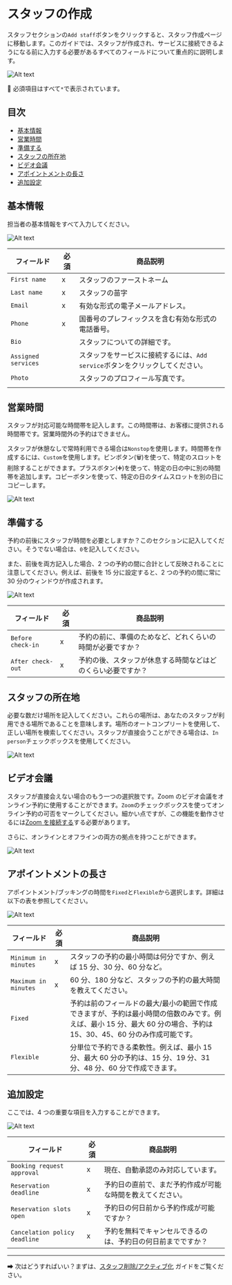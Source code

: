 # スタッフの作成

スタッフセクションの`Add staff`ボタンをクリックすると、スタッフ作成ページに移動します。このガイドでは、スタッフが作成され、サービスに接続できるようになる前に入力する必要があるすべてのフィールドについて重点的に説明します。

![Alt text](../img/Screenshot%202022-08-30%20at%2013.29.30.png?raw=true "Sakurabook Add Staff")

📌 必須項目はすべて`*`で表示されています。

## 目次

- [基本情報](#基本情報)
- [営業時間](#営業時間)
- [準備する](#準備する)
- [スタッフの所在地](#スタッフの所在地)
- [ビデオ会議](#ビデオ会議)
- [アポイントメントの長さ](#アポイントメントの長さ)
- [追加設定](#追加設定)

## 基本情報

担当者の基本情報をすべて入力してください。

![Alt text](../img/Screenshot%202022-08-30%20at%2013.27.19.png?raw=true "Sakurabook Staff Basic information")

| フィールド          | 必須 | 商品説明                                                                      |
| ------------------- | ---- | ----------------------------------------------------------------------------- |
| `First name`        | x    | スタッフのファーストネーム                                                    |
| `Last name`         | x    | スタッフの苗字                                                                |
| `Email`             | x    | 有効な形式の電子メールアドレス。                                              |
| `Phone`             | x    | 国番号のプレフィックスを含む有効な形式の電話番号。                            |
| `Bio`               |      | スタッフについての詳細です。                                                  |
| `Assigned services` |      | スタッフをサービスに接続するには、`Add service`ボタンをクリックしてください。 |
| `Photo`             |      | スタッフのプロフィール写真です。                                              |
|                     |      |                                                                               |

## 営業時間

スタッフが対応可能な時間帯を記入します。この時間帯は、お客様に提供される時間帯です。営業時間外の予約はできません。

スタッフが休憩なしで常時利用できる場合は`Nonstop`を使用します。時間帯を作成するには、`Custom`を使用します。ビンボタン(🗑)を使って、特定のスロットを削除することができます。プラスボタン(➕)を使って、特定の日の中に別の時間帯を追加します。コピーボタンを使って、特定の日のタイムスロットを別の日にコピーします。

![Alt text](../img/Screenshot%202022-08-30%20at%2013.27.47.png?raw=true "Sakurabook Staff Business hours")

## 準備する

予約の前後にスタッフが時間を必要としますか？このセクションに記入してください。そうでない場合は、`0`を記入してください。

また、前後を両方記入した場合、2 つの予約の間に合計として反映されることに注意してください。例えば、前後を 15 分に設定すると、2 つの予約の間に常に 30 分のウィンドウが作成されます。

![Alt text](../img/Screenshot%202022-08-30%20at%2013.28.01.png?raw=true "Sakurabook Staff Prepare")

| フィールド        | 必須 | 商品説明                                                     |
| ----------------- | ---- | ------------------------------------------------------------ |
| `Before check-in` | x    | 予約の前に、準備のためなど、どれくらいの時間が必要ですか？   |
| `After check-out` | x    | 予約の後、スタッフが休息する時間などはどのくらい必要ですか？ |

## スタッフの所在地

必要な数だけ場所を記入してください。これらの場所は、あなたのスタッフが利用できる場所であることを意味します。場所のオートコンプリートを使用して、正しい場所を検索してください。スタッフが直接会うことができる場合は、`In person`チェックボックスを使用してください。

![Alt text](../img/Screenshot%202022-08-30%20at%2013.53.52.png?raw=true "Sakurabook Staff location")

## ビデオ会議

スタッフが直接会えない場合のもう一つの選択肢です。Zoom のビデオ会議をオンライン予約に使用することができます。`Zoom`のチェックボックスを使ってオンライン予約の可否をマークしてください。細かい点ですが、この機能を動作させるには[Zoom を接続する](./connect-zoom.md)する必要があります。

さらに、オンラインとオフラインの両方の拠点を持つことができます。

![Alt text](../img/Screenshot%202022-08-30%20at%2013.28.16.png?raw=true "Sakurabook Videoconferencing")

## アポイントメントの長さ

アポイントメント/ブッキングの時間を`Fixed`と`Flexible`から選択します。詳細は以下の表を参照してください。

![Alt text](../img/Screenshot%202022-08-30%20at%2013.28.25.png?raw=true "Sakurabook Appointment length")

| フィールド           | 必須 | 商品説明                                                                                                                                                              |
| -------------------- | ---- | --------------------------------------------------------------------------------------------------------------------------------------------------------------------- |
| `Minimum in minutes` | x    | スタッフの予約の最小時間は何分ですか、例えば 15 分、30 分、60 分など。                                                                                                |
| `Maximum in minutes` | x    | 60 分、180 分など、スタッフの予約の最大時間を教えてください。                                                                                                         |
| `Fixed`              |      | 予約は前のフィールドの最大/最小の範囲で作成できますが、予約は最小時間の倍数のみです。例えば、最小 15 分、最大 60 分の場合、予約は 15、30、45、60 分のみ作成可能です。 |
| `Flexible`           |      | 分単位で予約できる柔軟性。例えば、最小 15 分、最大 60 分の予約は、15 分、19 分、31 分、48 分、60 分で作成できます。                                                   |

## 追加設定

ここでは、4 つの重要な項目を入力することができます。

![Alt text](../img/Screenshot%202022-08-30%20at%2013.28.33.png?raw=true "Sakurabook Additional settings")

| フィールド                    | 必須 | 商品説明                                                     |
| ----------------------------- | ---- | ------------------------------------------------------------ |
| `Booking request approval`    | x    | 現在、自動承認のみ対応しています。                           |
| `Reservation deadline`        | x    | 予約日の直前で、まだ予約作成が可能な時間を教えてください。   |
| `Reservation slots open`      | x    | 予約日の何日前から予約作成が可能ですか？                     |
| `Cancelation policy deadline` | x    | 予約を無料でキャンセルできるのは、予約日の何日前までですか？ |

---

➡ 次はどうすればいい？まずは、[スタッフ削除/アクティブ化](./staff-de-activation.md) ガイドをご覧ください。
